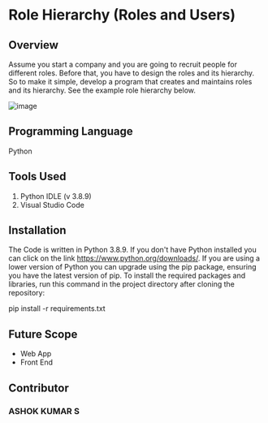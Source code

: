 # Role Hierarchy (Roles and Users)

## Overview

Assume you start a company and you are going to recruit people for different roles.
Before that, you have to design the roles and its hierarchy. So to make it simple, develop
a program that creates and maintains roles and its hierarchy. See the example role
hierarchy below.

![image](https://user-images.githubusercontent.com/56039882/158047723-32954827-0afe-44b0-9598-e29edb7bd094.png)

## Programming Language
Python

## Tools Used
1. Python IDLE (v 3.8.9)
2. Visual Studio Code

## Installation
The Code is written in Python 3.8.9. If you don't have Python installed you can click on the link https://www.python.org/downloads/. If you are using a lower version of Python you can upgrade using the pip package, ensuring you have the latest version of pip. To install the required packages and libraries, run this command in the project directory after cloning the repository:

pip install -r requirements.txt

## Future Scope
* Web App
* Front End

## Contributor
### ASHOK KUMAR S
